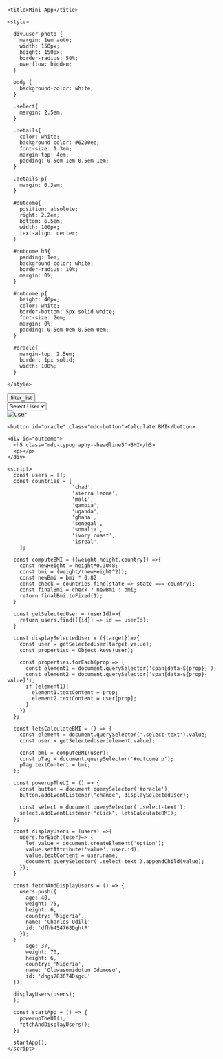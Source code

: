 <!DOCTYPE html>
<html lang="en">
  <head>
    <meta charset="UTF-8" />
    <meta name="viewport" 
          content="width=device-width, initial-scale=1.0" />
    <meta http-equiv="X-UA-Compatible" content="ie=edge" />

    <title>Mini App</title>

    <style>
      
      div.user-photo {
        margin: 1em auto;
        width: 150px;
        height: 150px;
        border-radius: 50%;
        overflow: hidden;
      }
      
      body {
        background-color: white;
      }
      
      .select{
        margin: 2.5em;
      }
      
      .details{
        color: white;
        background-color: #6200ee;
        font-size: 1.3em;
        margin-top: 4em;
        padding: 0.5em 1em 0.5em 1em;
      }
      
      .details p{
        margin: 0.3em;
      }
      
      #outcome{
        position: absolute;
        right: 2.2em;
        bottom: 6.5em;
        width: 100px;
        text-align: center;
      }
      
      #outcome h5{
        padding: 1em;
        background-color: white;
        border-radius: 10%;
        margin: 0%;
      }
      
      #outcome p{
        height: 40px;
        color: white;
        border-bottom: 5px solid white;
        font-size: 2em;
        margin: 0%;
        padding: 0.5em 0em 0.5em 0em;
      }
      
      #oracle{
        margin-top: 2.5em;
        border: 1px solid;
        width: 100%;
      }        
        
    </style>
  </head>
  <body>
    <button id="filter-query" class="mdc-icon-button material-icons">filter_list</button>
    <div class="select">
      <select class="select-text">
        <option selected="true" disabled="disabled">Select User</option>
      </select>
    </div>
    <div class="user-photo">
      <img src="https://via.placeholder.com/150" alt="user">
        </div>
        <div class="details mdc-elevation--z3">
          <p>
            <span class="prop" data-age="Age:"></span>
            <span class="value" data-age-value></span>
          </p>
          <p>
            <span class="prop" data-height="Height:"></span>
            <span class="value" data-height-value></span>
          </p>
          <p>
            <span class="prop" data-weight="Weight:"></span>
            <span class="value" data-weight-value></span>
          </p>
          <p>
            <span class="prop" data-gender="Gender:"></span>
            <span class="value" data-gender-value></span>
          </p>
          <p>
            <span class="prop" data-country="Country:"></span>
            <span class="value" data-country-value></span>
          </p>
    </div>
    
    <button id="oracle" class="mdc-button">Calculate BMI</button>
          
    <div id="outcome">
      <h5 class="mdc-typography--headline5">BMI</h5>
      <p></p>
    </div>
      
    <script>
      const users = [];
      const countries = [
                         'chad',
                         'sierra leone',
                         'mali',
                         'gambia',
                         'uganda',
                         'ghana',
                         'senegal',
                         'somalia',
                         'ivory coast',
                         'isreal',
        ];
      
      const computeBMI = ({weight,height,country}) =>{
        const newHeight = height*0.3048;
        const bmi = (weight/(newHeight^2));
        const newBmi = bmi * 0.82;
        const check = countries.find(state => state === country);
        const finalBmi = check ? newBmi : bmi;
        return finalBmi.toFixed(1);
      }
      
      const getSelectedUser = (userId)=>{
        return users.find(({id}) => id == userId);
      }
      
      const displaySelectedUser = ({target})=>{
        const user = getSelectedUser(target.value);
        const properties = Object.keys(user);
        
        const properties.forEach(prop => {
          const element1 = document.querySelector('span[data-${prop}]');
          const element2 = document.querySelector('span[data-${prop}-value]');
          if (element1){
            element1.textContent = prop;
            element2.textContent = user[prop];
          }
        })
      };
      
      const letsCalculateBMI = () => {
        const element = document.querySelector('.select-text').value;
        const user = getSelectedUser(element.value);
        
        const bmi = computeBMI(user);
        const pTag = document.querySelector('#outcome p');
        pTag.textContent = bmi;
      };
      
      const powerupTheUI = () => {
        const button = document.querySelector('#oracle');
        button.addEventListener("change", displaySelectedUser);
        
        const select = document.querySelector('.select-text');
        select.addEventListener("click", letsCalculateBMI);
      };
      
      const displayUsers = (users) =>{
        users.forEach((user)=> {
          let value = document.createElement('option');
          value.setAttribute('value', user.id);
          value.textContent = user.name;
          document.querySelector('.select-text').appendChild(value);
        });
      }
      
      const fetchAndDisplayUsers = () => {
        users.push({
          age: 40,
          weight: 75,
          height: 6,
          country: 'Nigeria',
          name: 'Charles Odili',
          id: 'dfhb454768DghtF'
        });
      }
          age: 37,
          weight: 70,
          height: 6,
          country: 'Nigeria',
          name: 'Oluwasomidotun Odumosu',
          id: 'dhgs283674DsgcL'
      });
      
      displayUsers(users);
      };
      
      const startApp = () => {
        powerupTheUI();
        fetchAndDisplayUsers();
      };

      startApp();
    </script>
  </body>
</html>
